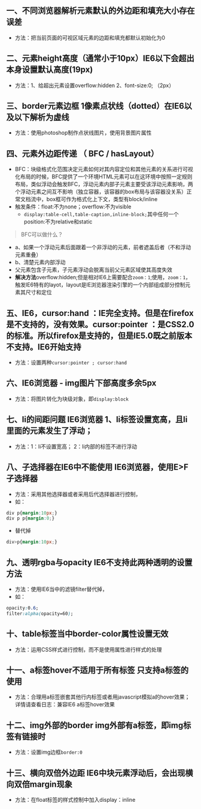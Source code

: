 ## 一、不同浏览器解析元素默认的外边距和填充大小存在误差
- 方法：把当前页面的可视区域元素的边距和填充都默认初始化为0

## 二、元素height高度（通常小于10px）IE6以下会超出本身设置默认高度(19px)
- 方法：1、给超出元素设置overflow:hidden  2、font-size:0; （2px）

## 三、border元素边框 1像素点状线（dotted）在IE6以及以下解析为虚线
- 方法：使用photoshop制作点状线图片，使用背景图片属性

## 四、元素外边距传递 （ BFC / hasLayout）
- BFC：块级格式化范围决定元素如何对其内容定位和其他元素的关系进行可视化布局的时候，BFC提供了一个环境HTML元素可以在这环境中按照一定规则布局，类似浮动会触发BFC，浮动元素内部子元素主要受该浮动元素影响，两个浮动元素之间互不影响（独立容器，该容器的box布局与该容器没关系）正常文档流中，box框可作为格式化上下文，类型有block/inline
- 触发条件：float:不为none；overflow:不为visible
  - `display:table-cell,table-caption,inline-block;`其中任何一个position:不为relative和static
> BFC可以做什么？
- a、如果一个浮动元素后面跟着一个非浮动的元素，前者遮盖后者（不和浮动元素重叠）
- b、清楚元素内部浮动
- 父元素包含子元素，子元素浮动会脱离当前父元素区域使其高度失效
- **解决方法**overflow:hidden;但是相对IE6上需要配合`zoom：1`;使用，`zoom：1`，触发IE6特有的layot，layout是IE浏览器渲染引擎的一个内部组成部分控制元素其尺寸和定位

## 五、IE6，cursor:hand ：IE完全支持。但是在firefox是不支持的，没有效果。cursor:pointer ：是CSS2.0的标准。所以firefox是支持的，但是IE5.0既之前版本不支持。IE6开始支持
- 方法：设置两种`cursor:pointer ; cursor:hand`

## 六、IE6浏览器 - img图片下部高度多余5px
- 方法：将图片转化为块级对象，即`display:block`

## 七、li的间距问题 IE6浏览器 1、li标签设置宽高，且li里面的元素发生了浮动；
- 方法：1：li不设置宽高；  2：li内部的标签不进行浮动

## 八、子选择器在IE6中不能使用 IE6浏览器，使用E>F子选择器
- 方法：采用其他选择器或者采用后代选择器进行控制，
- 如：
```css
div p{margin:10px;} 
div p p{margin:0;}
```
- 替代掉
```css
div>p{margin:10px;}
```

## 九、透明rgba与opacity IE6不支持此两种透明的设置方法
- 方法：使用IE6当中的滤镜filter替代掉，
- 如：
```css
opacity:0.6;
filter:alpha(opacity=60);
```
## 十、table标签当中border-color属性设置无效
- 方法：运用CSS样式进行控制，而不是使用属性进行样式的处理

## 十一、a标签hover不适用于所有标签 只支持a标签的使用
- 方法：合理用a标签嵌套其他行内标签或者用javascript模拟a的hover效果；详情请查看日志：兼容IE6 a标签hover效果

## 十二、img外部的border img外部有a标签，即img标签有链接时
- 方法：设置img边框`border:0`

## 十三、横向双倍外边距  IE6中块元素浮动后，会出现横向双倍margin现象
- 方法：在float标签的样式控制中加入display：inline


